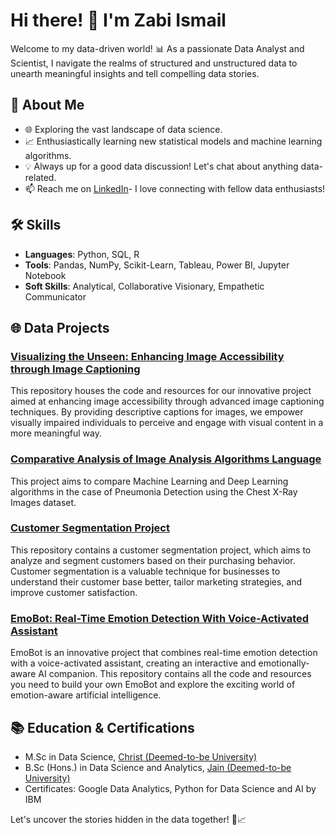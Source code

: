 # Hi there! 👋 I'm Zabi Ismail

Welcome to my data-driven world! 📊 As a passionate Data Analyst and Scientist, I navigate the realms of structured and unstructured data to unearth meaningful insights and tell compelling data stories.

## 🚀 About Me

- 🌐 Exploring the vast landscape of data science.
- 📈 Enthusiastically learning new statistical models and machine learning algorithms.
- 💡 Always up for a good data discussion! Let's chat about anything data-related.
- 📫 Reach me on [LinkedIn](https://www.linkedin.com/in/zabi-ismail-32zabi/)- I love connecting with fellow data enthusiasts!

## 🛠️ Skills

- **Languages**: Python, SQL, R
- **Tools**: Pandas, NumPy, Scikit-Learn, Tableau, Power BI, Jupyter Notebook
- **Soft Skills**: Analytical, Collaborative Visionary, Empathetic Communicator

## 🌐 Data Projects

### [Visualizing the Unseen: Enhancing Image Accessibility through Image Captioning](https://github.com/zabi-32/Image_Captioning)
This repository houses the code and resources for our innovative project aimed at enhancing image accessibility through advanced image captioning techniques. By providing descriptive captions for images, we empower visually impaired individuals to perceive and engage with visual content in a more meaningful way.

### [Comparative Analysis of Image Analysis Algorithms Language ](https://github.com/zabi-32/Image-Analysis-Project)
This project aims to compare Machine Learning and Deep Learning algorithms in the case of Pneumonia Detection using the Chest X-Ray Images dataset.

### [Customer Segmentation Project](https://github.com/zabi-32/Customer_segmentation)
This repository contains a customer segmentation project, which aims to analyze and segment customers based on their purchasing behavior. Customer segmentation is a valuable technique for businesses to understand their customer base better, tailor marketing strategies, and improve customer satisfaction.

### [EmoBot: Real-Time Emotion Detection With Voice-Activated Assistant](https://github.com/souvikghosh2000/EmoBot)
EmoBot is an innovative project that combines real-time emotion detection with a voice-activated assistant, creating an interactive and emotionally-aware AI companion. This repository contains all the code and resources you need to build your own EmoBot and explore the exciting world of emotion-aware artificial intelligence.

## 📚 Education & Certifications

- M.Sc in Data Science, [Christ (Deemed-to-be University)](https://christuniversity.in/)
- B.Sc (Hons.) in Data Science and Analytics, [Jain (Deemed-to-be University)](https://www.jainuniversity.ac.in/)
- Certificates: Google Data Analytics, Python for Data Science and AI by IBM

Let's uncover the stories hidden in the data together! 🚀📈
